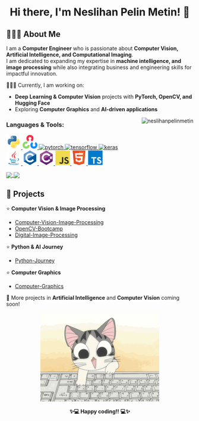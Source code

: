 <div align="center">

# Hi there, I'm Neslihan Pelin Metin! 🌸

</div>

## 💁🏻‍♀️ About Me  
I am a **Computer Engineer** who is passionate about **Computer Vision, Artificial Intelligence, and Computational Imaging**.  
I am dedicated to expanding my expertise in **machine intelligence, and image processing** while also integrating business and engineering skills for impactful innovation.  

👩🏻‍💻 Currently, I am working on:  
- **Deep Learning & Computer Vision** projects with **PyTorch, OpenCV, and Hugging Face**  
- Exploring **Computer Graphics** and **AI-driven applications**

<p><img align="right" src="https://github-readme-stats.vercel.app/api/top-langs?username=neslihanpelinmetin&show_icons=true&locale=en&layout=compact&theme=midnight-purple&hide=hlsl,shaderlab,glsl,cmake&hide_progress=false" alt="neslihanpelinmetin" /></p>

<h3 align="left">Languages & Tools:</h3>
<p align="left"> 
  <a href="https://www.python.org" target="_blank" rel="noreferrer"> 
    <img src="https://raw.githubusercontent.com/devicons/devicon/master/icons/python/python-original.svg" alt="python" width="40" height="40"/> 
  </a> 
  <a href="https://opencv.org/" target="_blank" rel="noreferrer"> 
    <img src="https://raw.githubusercontent.com/devicons/devicon/master/icons/opencv/opencv-original.svg" alt="opencv" width="40" height="40"/> 
  </a> 
  <a href="https://pytorch.org/" target="_blank" rel="noreferrer"> 
    <img src="https://upload.wikimedia.org/wikipedia/commons/1/10/PyTorch_logo_icon.svg" alt="pytorch" width="40" height="40"/> 
  </a> 
  <a href="https://www.tensorflow.org/" target="_blank" rel="noreferrer"> 
    <img src="https://upload.wikimedia.org/wikipedia/commons/2/2d/Tensorflow_logo.svg" alt="tensorflow" width="40" height="40"/> 
  </a> 
  <a href="https://keras.io/" target="_blank" rel="noreferrer"> 
    <img src="https://upload.wikimedia.org/wikipedia/commons/a/ae/Keras_logo.svg" alt="keras" width="40" height="40"/> 
  </a> 
  <br>
  <a href="https://www.java.com" target="_blank" rel="noreferrer"> 
    <img src="https://raw.githubusercontent.com/devicons/devicon/master/icons/java/java-original.svg" alt="java" width="40" height="40"/> 
  </a> 
  <a href="https://www.cprogramming.com/" target="_blank" rel="noreferrer"> 
    <img src="https://raw.githubusercontent.com/devicons/devicon/master/icons/c/c-original.svg" alt="c" width="40" height="40"/> 
  </a> 
  <a href="https://www.w3schools.com/cs/" target="_blank" rel="noreferrer"> 
    <img src="https://raw.githubusercontent.com/devicons/devicon/master/icons/csharp/csharp-original.svg" alt="csharp" width="40" height="40"/> 
  </a> 
  <a href="https://developer.mozilla.org/en-US/docs/Web/JavaScript" target="_blank" rel="noreferrer"> 
    <img src="https://raw.githubusercontent.com/devicons/devicon/master/icons/javascript/javascript-original.svg" alt="javascript" width="40" height="40"/> 
  </a> 
  <a href="https://developer.mozilla.org/en-US/docs/Web/HTML" target="_blank" rel="noreferrer"> 
    <img src="https://raw.githubusercontent.com/devicons/devicon/master/icons/html5/html5-original.svg" alt="html" width="40" height="40"/> 
  </a> 
  <a href="https://www.typescriptlang.org/" target="_blank" rel="noreferrer"> 
    <img src="https://raw.githubusercontent.com/devicons/devicon/master/icons/typescript/typescript-original.svg" alt="typescript" width="40" height="40"/> 
  </a> 
</p>


<a href="https://github.com/anuraghazra/github-readme-stats">
  <img height=150 align="center" src="https://github-readme-stats.vercel.app/api?username=neslihanpelinmetin&show_icons=true&theme=midnight-purple&count_private=true" />
</a>
<a href="https://github.com/anuraghazra/convoychat">
  <img height=150 align="center" src="https://github-readme-streak-stats.herokuapp.com/?user=neslihanpelinmetin&theme=midnight-purple" />
</a>

## 📌 Projects  
⭐️ **Computer Vision & Image Processing**  
- [Computer-Vision-Image-Processing](https://github.com/neslihanpelinmetin/Computer-Vision-Image-Processing)  
- [OpenCV-Bootcamp](https://github.com/neslihanpelinmetin/OpenCV-Bootcamp)  
- [Digital-Image-Processing](https://github.com/neslihanpelinmetin/Digital-Image-Processing)  

⭐️ **Python & AI Journey**  
- [Python-Journey](https://github.com/neslihanpelinmetin/Python-Journey)

⭐️ **Computer Graphics**  
- [Computer-Graphics](https://github.com/neslihanpelinmetin/Computer-Graphics)  

🚀 More projects in **Artificial Intelligence** and **Computer Vision** coming soon!  

<div align="center">

![](https://github.com/neslihanpelinmetin/readMeGIF/blob/main/computerCat.gif)  

**✨💻 Happy coding!! 💻✨**  

</div>

